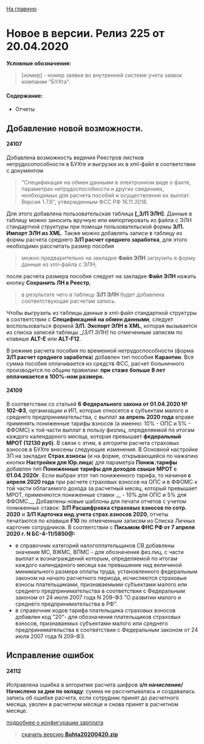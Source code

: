 ﻿[На главную](../../index.md)

# Новое  в версии. Релиз 225 от 20.04.2020

**Условные обозначения:**
 >[номер] - номер заявки во внутренней системе учета заявок компании "БУХта".


#### Содержание:

- Отчеты

## Добавление новой возможности.

#### 24107
Добавлена возможность ведения Реестров листков нетрудосопособности в БУХте и выгрузки их в xml-файл в соответствии с документом
>"Спецификация на обмен данными в электронном виде о факте, параметрах нетрудоспособности и других сведениях, необходимых для расчета пособий и осуществления их выплат. Версия 1.7.6",
утвержденным ФСС РФ 16.11.2018.

Для этого добавлена пользовательская таблица __[_З/П ЭЛН]__. Данные в таблицу можно заносить вручную
или импортировать из файла с ЭЛН стандартной структуры при помощи пользовательской формы __З/П. Импорт ЭЛН из XML__.
Также можно добавлять записи в таблицу из формы расчета среднего __З/П расчет среднего заработка__, для этого необходимо рассчитать
размер пособия
>можно предварительно на закладке __Файл ЭЛН__ загрузить в форму данные из xml-файла с ЭЛН;

после расчета размера пособия следует на закладке __Файл ЭЛН__ нажать кнопку __Сохранить ЛН в Реестр__,
>в результате чего в таблицу __З/П ЭЛН__ будет добавлена соответствующая расчетам запись.

Чтобы выгрузить из таблицы данные в xml-файл стандартной структуры в соответствии с __Спецификацией на обмен данными__, следует воспользоваться формой __З/П. Экспорт ЭЛН в  XML__,
которая вызывается из списка записей таблицы __[_З/П ЭЛН]__ по отмеченным записям по клавише __ALT-E__ или __ALT-F12__.

В режиме расчета пособия по временной нетрудоспособности (форма __З/П расчет среднего заработка__) добавлен тип пособия __Карантин__.
Вся сумма пособия оплачивается из средств ФСС, расчет больничного производится по общим правилам: __при стаже больше 8 лет оплачивается в 100%-ном размере.__

#### 24109
В соответствии со статьей __6 Федерального закона от 01.04.2020 № 102-ФЗ__, организации и ИП, которые относятся к субъектам малого и среднего предпринимательства,
с выплат __за апрель 2020 года__ вправе применять пониженные тарифы взносов (а именно: 10% - ОПС и 5% - ФФОМС) к той части выплат в пользу физлиц,
определяемой по итогам каждого календарного месяца, которая превышает __федеральный МРОТ (12130 руб)__.
В связи с этим, в алгоритм расчета страховых взносов в БУХте внесены следующие изменения.
В Основной настройке ЗП на закладке __Страх.взносы__ (и на форме, открывающейся по нажатию кнопки __Настройки для Юр.лица__)
для параметра __Пониж.тарифы__ добавлен тип __Пониженные тарифы для доходов свыше МРОТ с 01.04.2020г__.
Если выбран этот тип пониженного тарифа, то начиная __с апреля 2020 года__ при расчете страховых взносов на ОПС и в ФФОМС к той части облагаемого дохода за расчетный месяц,
который превышает МРОТ, применяются пониженные ставки __ - 10% для ОПС и 5% для ФФОМС.__
Добавлены новые шаблоны для печати отчетов с учетом пониженных ставок: __З/П Расшифровка страховых взносов по сотр. 2020__ и __З/П Карточка инд.учета страх.взносов 2020__,
отчеты печатаются по клавише __F10__ по отмеченным записям из Списка Личных карточек сотрудников.
В соответствии с __Письмом ФНС РФ от 7 апреля 2020 г. N БС-4-11/5850@:__
- в справочник категорий налогоплательщиков СВ добавлены значения МС, ВЖМС, ВПМС -
для обозначения физ.лиц, с части выплат и вознаграждений которым, определяемой по итогам каждого календарного месяца как превышение над величиной минимального размера оплаты труда,
установленного федеральным законом на начало расчетного периода, исчисляются страховые взносы плательщиками,
признаваемыми субъектами малого или среднего предпринимательства в соответствии с Федеральным законом от 24 июля 2007 года N 209-ФЗ "О развитии малого и среднего предпринимательства в РФ".
- в справочник кодов тарифа плательщика страховых взносов добавлен код "20"- для обозначения плательщиков страховых взносов,
признаваемых субъектами малого или среднего предпринимательства в соответствии с Федеральным законом от 24 июля 2007 года N 209-ФЗ.


## Исправление ошибок

#### 24112
Исправлена ошибка в алгоритме расчета шифров __з/п начисление/Начислено за дни по окладу__:
сумма не рассчитывалась и создавалась запись об ошибке расчета, если сотрудник принят до расчетного месяца,
уволен в расчетном месяце и снова принят в расчетном месяце.

[подробнее о конфигурации зарплата](Стандартная_Зарплата.htm)

> [скачать версию **Buhta20200420.zip**](Buhta20200420.zip)
